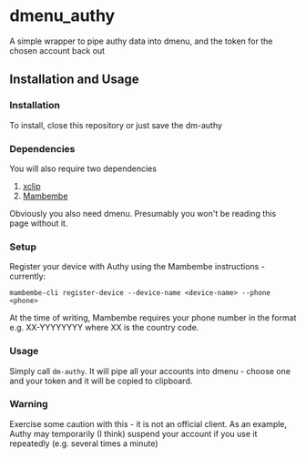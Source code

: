 # dmenu_authy
A simple wrapper to pipe authy data into dmenu, and the token for the chosen account back out

## Installation and Usage

### Installation
To install, close this repository or just save the dm-authy

### Dependencies
You will also require two dependencies
1. [xclip](https://archlinux.org/packages/extra/x86_64/xclip/)
2. [Mambembe](https://github.com/jaysonsantos/mambembe)

Obviously you also need dmenu. Presumably you won't be reading this page without it. 

### Setup
Register your device with Authy using the Mambembe instructions - currently:
```
mambembe-cli register-device --device-name <device-name> --phone <phone>
```
At the time of writing, Mambembe requires your phone number in the format e.g. XX-YYYYYYYY where XX is the country code.

### Usage
Simply call `dm-authy`.  It will pipe all your accounts into dmenu - choose one and your token and it will be copied to clipboard.

### Warning
Exercise some caution with this - it is not an official client. As an example, Authy may temporarily (I think) suspend your account if you use it repeatedly (e.g. several times a minute)
